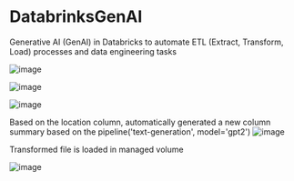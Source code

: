 # DatabrinksGenAI
 Generative AI (GenAI) in Databricks to automate ETL (Extract, Transform, Load) processes and data engineering tasks


![image](https://github.com/user-attachments/assets/73b2cb0b-7064-46cf-b261-68aac7754e1b)


![image](https://github.com/user-attachments/assets/731df76d-d16a-49ce-ba75-3a05edfc3b5e)


![image](https://github.com/user-attachments/assets/2061e701-0b32-4067-bc18-8d852dd88f43)

Based on the location column, automatically generated a new column summary  based on the pipeline('text-generation', model='gpt2')
![image](https://github.com/user-attachments/assets/8de90bc1-73d9-43da-bf6b-9713007d7a0b)


Transformed file is loaded in managed volume

![image](https://github.com/user-attachments/assets/4c92825c-0526-434c-8d3c-d35cf8e1b805)

